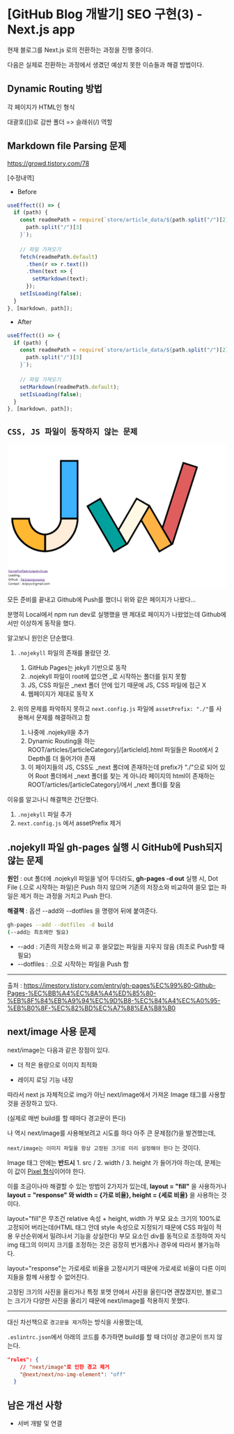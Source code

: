 # [GitHub Blog 개발기] SEO 구현(3) - Next.js app

현재 블로그를 Next.js 로의 전환하는 과정을 진행 중이다.

다음은 실제로 전환하는 과정에서 생겼던 예상치 못한 이슈들과 해결 방법이다.



## Dynamic Routing 방법

각 페이지가 HTML인 형식

대괄호([])로 감싼 폴더 => 슬래쉬(/) 역할



## Markdown file Parsing 문제

https://growd.tistory.com/78



[수정내역]

- Before

```javascript
useEffect(() => {
  if (path) {
    const readmePath = require(`store/article_data/${path.split("/")[2]}/${
      path.split("/")[3]
    }`);

    // 파일 가져오기
    fetch(readmePath.default)
      .then(r => r.text())
      .then(text => {
        setMarkdown(text);
      });
    setIsLoading(false);
  }
}, [markdown, path]);
```



- After

```javascript
useEffect(() => {
  if (path) {
    const readmePath = require(`store/article_data/${path.split("/")[2]}/${
      path.split("/")[3]
    }`);

    // 파일 가져오기
    setMarkdown(readmePath.default);
    setIsLoading(false);
  }
}, [markdown, path]);
```



## `CSS, JS 파일이 동작하지 않는 문제`

![image-20211009102133216](../../../../public/assets/image-20211009102133216.png)



모든 준비를 끝내고 Github에 Push를 했더니 위와 같은 페이지가 나왔다...

분명히 Local에서 npm run dev로 실행했을 땐 제대로 페이지가 나왔었는데 Github에서만 이상하게 동작을 했다.



알고보니 원인은 단순했다.

1. `.nojekyll` 파일의 존재를 몰랐던 것.
   1. GitHub Pages는 jekyll 기반으로 동작
   2. .nojekyll 파일이 root에 없으면 _로 시작하는 폴더를 읽지 못함
   3. JS, CSS 파일은 _next 폴더 안에 있기 때문에 JS, CSS 파일에 접근 X
   4. 웹페이지가 제대로 동작 X

2. 위의 문제를 파악하지 못하고 `next.config.js` 파일에 `assetPrefix: "./"`를 사용해서 문제를 해결하려고 함
   1. 나중에 .nojekyll을 추가
   2. Dynamic Routing을 하는 ROOT/articles/[articleCategory]/[articleId].html 파일들은 Root에서 2 Depth를 더 들어가야 존재
   3. 이 페이지들의 JS, CSS도 _next 폴더에 존재하는데 prefix가 "./"으로 되어 있어 Root 폴더에서 _next 폴더를 찾는 게 아니라 페이지의 html이 존재하는 ROOT/articles/[articleCategory]/에서 _next 폴더를 찾음



이유를 알고나니 해결책은 간단했다.

1. `.nojekyll` 파일 추가
2. `next.config.js` 에서 assetPrefix 제거



## .nojekyll 파일 gh-pages 실행 시 GitHub에 Push되지 않는 문제

**원인** : out 폴더에 .nojekyll 파일을 넣어 두더라도, **gh-pages -d out** 실행 시, Dot File (.으로 시작하는 파일)은 Push 하지 않으며 기존의 저장소와 비교하여 쓸모 없는 파일은 제거 하는 과정을 거치고 Push 한다.



**해결책** : 옵션 --add와 --dotfiles 을 명령어 뒤에 붙여준다.

```bash
gh-pages --add --dotfiles -d build
(--add는 최초에만 필요)
```

- --add : 기존의 저장소와 비교 후 쓸모없는 파일을 지우지 않음 (최초로 Push할 때 필요)
- --dotfiles : .으로 시작하는 파일을 Push 함



---

출처 : https://imestory.tistory.com/entry/gh-pages%EC%99%80-Github-Pages-%EC%BB%A4%EC%8A%A4%ED%85%80-%EB%8F%84%EB%A9%94%EC%9D%B8-%EC%84%A4%EC%A0%95-%EB%B0%8F-%EC%82%BD%EC%A7%88%EA%B8%B0



## next/image 사용 문제

next/image는 다음과 같은 장점이 있다.



- 더 적은 용량으로 이미지 최적화

- 레이지 로딩 기능 내장



따라서 next js 자체적으로 img가 아닌 next/image에서 가져온 Image 태그를 사용할 것을 권장하고 있다.

(실제로 매번 build를 할 때마다 경고문이 뜬다)



나 역시 next/image를 사용해보려고 시도를 하다 아주 큰 문제점(?)을 발견했는데,

`next/image는 이미지 파일을 항상 고정된 크기로 미리 설정해야 한다` 는 것이다.



Image 태그 안에는 **반드시** 1. src / 2. width / 3. height 가 들어가야 하는데, 문제는 이 값이 <u>Pixel 형식</u>이어야 한다.

이를 조금이나마 해결할 수 있는 방법이 2가지가 있는데, **layout = "fill"** 을 사용하거나 **layout = "response" 와 width = {가로 비율}, height = {세로 비율}** 을 사용하는 것이다.

layout="fill"은 무조건 relative 속성 + height, width 가 부모 요소 크기의 100%로 고정되어 버리는데(HTML 태그 안데 style 속성으로 지정되기 때문에 CSS 파일이 적용 우선순위에서 밀려나서 기능을 상실한다) 부모 요소인 div를 동적으로 조정하여 자식 img 태그의 이미지 크기를 조정하는 것은 굉장히 번거롭거나 경우에 따라서 불가능하다.

layout="response"는 가로세로 비율을 고정시키기 때문에 가로세로 비율이 다른 이미지들을 함께 사용할 수 없어진다.



고정된 크기의 사진을 올리거나 특정 포맷 안에서 사진을 올린다면 괜찮겠지만, 블로그는 크기가 다양한 사진을 올리기 때문에 next/image를 적용하지 못했다.

---

대신 차선책으로 `경고문을 제거`하는 방식을 사용했는데,

`.eslintrc.json`에서 아래의 코드를 추가하면 build를 할 때 더이상 경고문이 뜨지 않는다.

```json
"rules": {
    // "next/image"로 인한 경고 제거
    "@next/next/no-img-element": "off"
  }
```





## 남은 개선 사항

- 서버 개발 및 연결